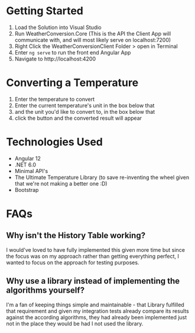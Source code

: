 # Getting Started

1. Load the Solution into Visual Studio
2. Run WeatherConversion.Core (This is the API the Client App will communicate with, and will most likely serve on localhost:7200)
3. Right Click the WeatherConversionClient Folder > open in Terminal
4. Enter `ng serve` to run the front end Angular App
5. Navigate to http://localhost:4200

# Converting a Temperature

1. Enter the temperature to convert
2. Enter the current temperature's unit in the box below that
3. and the unit you'd like to convert to, in the box below that
4. click the button and the converted result will appear

# Technologies Used

- Angular 12
- .NET 6.0
- Minimal API's
- The Ultimate Temperature Library (to save re-inventing the wheel given that we're not making a better one :D)
- Bootstrap

# FAQs

## Why isn't the History Table working?

I would've loved to have fully implemented this given more time but since the focus was on my approach rather than getting everything perfect, I wanted to focus on the approach for testing purposes.

## Why use a library instead of implementing the algorithms yourself?

I'm a fan of keeping things simple and maintainable - that Library fulfilled that requirement and given my integration tests already compare its results against
the according algorithms, they had already been implemented just not in the place they would be had I not used the library.
